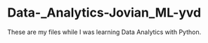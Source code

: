 # Data-_Analytics-Jovian_ML-yvd
These are my files while I was learning Data Analytics with Python. 

